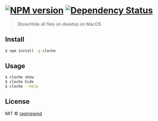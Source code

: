 #  [![NPM version][npm-image]][npm-url] [![Dependency Status][daviddm-url]][daviddm-image]

> Show/Hide all files on desktop on MacOS


## Install

```sh
$ npm install -g cloche
```


## Usage

```sh
$ cloche show
$ cloche hide
$ cloche --help
```


## License

MIT © [ragingwind](http://ragingwind.me)


[npm-url]: https://npmjs.org/package/cloche
[npm-image]: https://badge.fury.io/js/cloche.svg
[daviddm-url]: https://david-dm.org/ragingwind/cloche.svg?theme=shields.io
[daviddm-image]: https://david-dm.org/ragingwind/cloche

